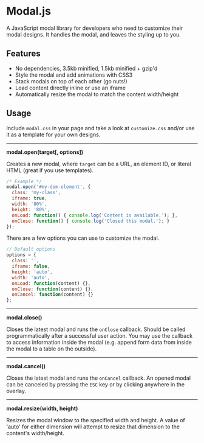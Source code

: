 # Modal.js
A JavaScript modal library for developers who need to customize their modal designs. It handles the modal, and leaves the styling up to you.

## Features
* No dependencies, 3.5kb minified, 1.5kb minified + gzip'd
* Style the modal and add animations with CSS3
* Stack modals on top of each other (go nuts!)
* Load content directly inline or use an iframe
* Automatically resize the modal to match the content width/height

## Usage
Include `modal.css` in your page and take a look at `customize.css` and/or use it as a template for your own designs.

---

**modal.open(target[, options])**

Creates a new modal, where `target` can be a URL, an element ID, or literal HTML (great if you use templates).

```javascript
/* Example */
modal.open('#my-dom-element', {
  class: 'my-class',
  iframe: true,
  width: '80%',
  height: '80%',
  onLoad: function() { console.log('Content is available.'); },
  onClose: function() { console.log('Closed this modal.'); }
});
```

There are a few options you can use to customize the modal.

```javascript
// Default options
options = {
  class: '',
  iframe: false,
  height: 'auto',
  width: 'auto',
  onLoad: function(content) {},
  onClose: function(content) {},
  onCancel: function(content) {}
};
```

---

**modal.close()**

Closes the latest modal and runs the `onClose` callback. Should be called programmatically after a successful user action. You may use the callback to access information inside the modal (e.g. append form data from inside the modal to a table on the outside).

---

**modal.cancel()**

Closes the latest modal and runs the `onCancel` callback. An opened modal can be canceled by pressing the `ESC` key or by clicking anywhere in the overlay.

---

**modal.resize(width, height)**

Resizes the modal window to the specified width and height. A value of 'auto' for either dimension will attempt to resize that dimension to the content's width/height.
